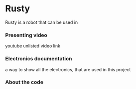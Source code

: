 # Rusty

Rusty is a robot that can be used in 

### Presenting video
youtube unlisted video link


### Electronics documentation
a way to show all the electronics, that are used in this project

### About the code
